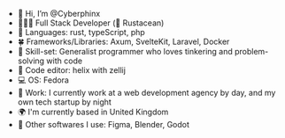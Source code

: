 - 👋 Hi, I’m @Cyberphinx
- 🧛🏽‍♀️ Full Stack Developer (🦀 Rustacean)
- 🌱 Languages: rust, typeScript, php
- 🍀 Frameworks/Libraries: Axum, SvelteKit, Laravel, Docker
- 🔧 Skill-set: Generalist programmer who loves tinkering and problem-solving with code
- 📑 Code editor: helix with zellij
- 💻 OS: Fedora
- 💼 Work: I currently work at a web development agency by day, and my own tech startup by night
- 🌍 I'm currently based in United Kingdom
- 🔧 Other softwares I use: Figma, Blender, Godot

<!---
Cyberphinx/Cyberphinx is a ✨ special ✨ repository because its `README.md` (this file) appears on your GitHub profile.
You can click the Preview link to take a look at your changes.
--->
